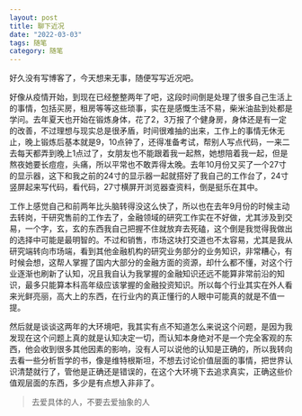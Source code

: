 ```yaml
---
layout: post
title: 聊下近况
date: "2022-03-03"
tags: 随笔
category: 随笔
---
```

好久没有写博客了，今天想来无事，随便写写近况吧。

好像从疫情开始，到现在已经整整两年了吧，这段时间倒是处理了很多自己生活上的事情，包括买房，租房等等这些琐事，实在是感慨生活不易，柴米油盐到处都是学问。去年夏天也开始在锻炼身体，花了2，3万报了个健身房，身体还是有一定的改善，不过理想与现实总是很矛盾，时间很难抽的出来，工作上的事情无休无止，晚上锻炼后基本就是9，10点钟了，还得准备考试，帮别人写点代码，一来二去每天都弄到晚上1点过了，女朋友也不能跟着我一起熬，她想陪着我一起，但是熬夜她要长痘痘，头痛，所以平常也不敢弄得太晚。去年10月份又买了一个27寸的显示器，这下和我之前的24寸的显示器一起就搭好了我自己的工作台了，24寸竖屏起来写代码，看代码，27寸横屏开浏览器查资料，倒是挺乐在其中。

工作上感觉自己和前两年比头脑转得没这么快了，所以也在去年9月份的时候主动去转岗，干研究售前的工作去了，金融领域的研究工作实在不好做，尤其涉及到交易，一个字，玄，玄的东西我自己把握不住就放弃去死磕，这个倒是我觉得我做出的选择中可能是最明智的。不过和销售，市场这块打交道也不太容易，尤其是我从研究端转向市场端，看到其他金融机构的研究业务部分的业务知识，非常糟心，有时候会想，这帮人掌握了国内大部分的金融方面的资源，却什么都不懂，对这个行业逐渐也刷新了认知，况且我自认为我掌握的金融知识还远不能算非常前沿的知识，最多只能算本科高年级应该掌握的金融投资知识。所以每个行业其实在外人看来光鲜亮丽，高大上的东西，在行业内的真正懂行的人眼中可能真的就是不值一提。

然后就是谈谈这两年的大环境吧，我其实有点不知道怎么来说这个问题，是因为我发现在这个问题上真的就是认知决定一切，而认知本身绝对不是一个完全客观的东西，他会收到很多其他因素的影响，没有人可以说他的认知是正确的，所以我转向去看一些分析哲学的书，像是维特根斯坦，不想去讨论价值层面的事情，把世界认识清楚就行了，管他是正确还是错误的，在这个大环境下去追求真实，正确这些价值观层面的东西，多少是有点想入非非了。

> 去爱具体的人，不要去爱抽象的人